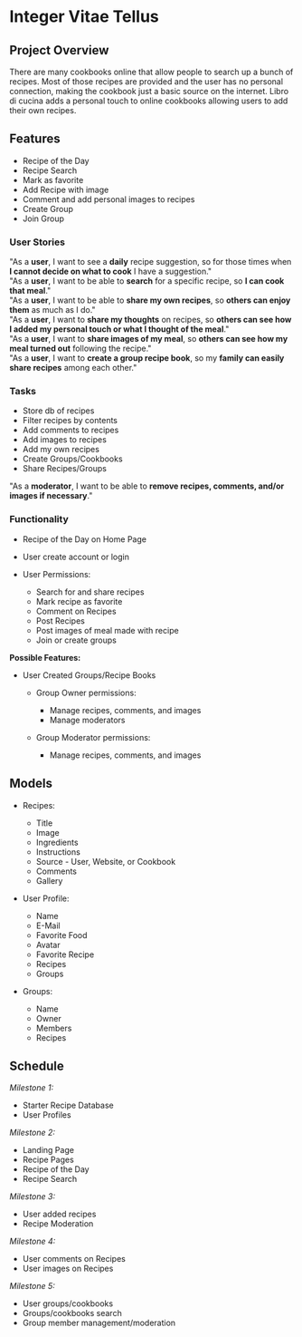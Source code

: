 # Integer Vitae Tellus

## Project Overview
There are many cookbooks online that allow people to search up a bunch of recipes. Most of those recipes are provided and the user
has no personal connection, making the cookbook just a basic source on the internet. Libro di cucina adds a personal touch to online
cookbooks allowing users to add their own recipes.

## Features
* Recipe of the Day
* Recipe Search
* Mark as favorite
* Add Recipe with image
* Comment and add personal images to recipes
* Create Group
* Join Group

### User Stories
"As a **user**, I want to see a **daily** recipe suggestion, so for those times when **I cannot decide on what to cook** I have a suggestion."    
"As a **user**, I want to be able to **search** for a specific recipe, so **I can cook that meal**."    
"As a **user**, I want to be able to **share my own recipes**, so **others can enjoy them** as much as I do."    
"As a **user**, I want to **share my thoughts** on recipes, so **others can see how I added my personal touch or what I thought of the meal**."    
"As a **user**, I want to **share images of my meal**, so **others can see how my meal turned out** following the recipe."    
"As a **user**, I want to **create a group recipe book**, so my **family can easily share recipes** among each other."   


### Tasks
* Store db of recipes
* Filter recipes by contents
* Add comments to recipes
* Add images to recipes
* Add my own recipes
* Create Groups/Cookbooks
* Share Recipes/Groups

"As a **moderator**, I want to be able to **remove recipes, comments, and/or images if necessary**."


### Functionality
* Recipe of the Day on Home Page
* User create account or login

* User Permissions:
    - Search for and share recipes
    - Mark recipe as favorite
    - Comment on Recipes
    - Post Recipes
    - Post images of meal made with recipe
    - Join or create groups

**Possible Features:**
* User Created Groups/Recipe Books
    - Group Owner permissions:
        - Manage recipes, comments, and images
        - Manage moderators

    - Group Moderator permissions:
        - Manage recipes, comments, and images


## Models

* Recipes:
    - Title
    - Image
    - Ingredients
    - Instructions
    - Source - User, Website, or Cookbook
    - Comments
    - Gallery

* User Profile:
    - Name
    - E-Mail
    - Favorite Food
    - Avatar
    - Favorite Recipe
    - Recipes
    - Groups

* Groups:
    - Name
    - Owner
    - Members
    - Recipes


## Schedule

*Milestone 1:*
* Starter Recipe Database
* User Profiles

*Milestone 2:*
* Landing Page
* Recipe Pages
* Recipe of the Day
* Recipe Search

*Milestone 3:*
* User added recipes
* Recipe Moderation

*Milestone 4:*
* User comments on Recipes
* User images on Recipes

*Milestone 5:*
* User groups/cookbooks
* Groups/cookbooks search
* Group member management/moderation
